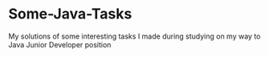 # Some-Java-Tasks
My solutions of some interesting tasks I made during studying on my way to Java Junior Developer position
